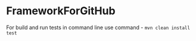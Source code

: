 # FrameworkForGitHub
For build and run tests in command line use command -
```mvn clean install test```
